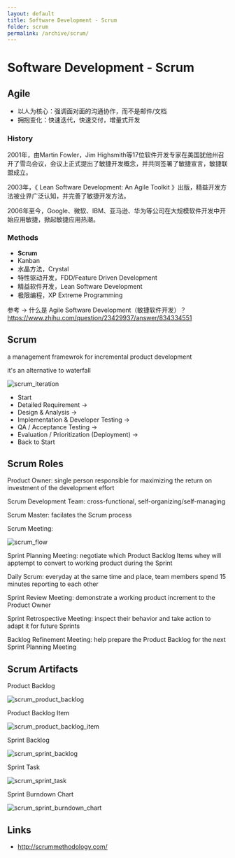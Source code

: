 ```yaml
---
layout: default
title: Software Development - Scrum
folder: scrum
permalink: /archive/scrum/
---
```


# Software Development - Scrum

## Agile

- 以人为核心：强调面对面的沟通协作，而不是邮件/文档
- 拥抱变化：快速迭代，快速交付，增量式开发

### History

2001年，由Martin Fowler，Jim Highsmith等17位软件开发专家在美国犹他州召开了雪鸟会议，会议上正式提出了敏捷开发概念，并共同签署了敏捷宣言，敏捷联盟成立。

2003年，《 Lean Software Development: An Agile Toolkit 》出版，精益开发方法被业界广泛认知，并完善了敏捷开发方法。

2006年至今，Google、微软、IBM、亚马逊、华为等公司在大规模软件开发中开始应用敏捷，掀起敏捷应用热潮。

### Methods

- **Scrum**
- Kanban
- 水晶方法，Crystal
- 特性驱动开发，FDD/Feature Driven Development
- 精益软件开发，Lean Software Development
- 极限编程，XP Extreme Programming

参考 -> 什么是 Agile Software Development（敏捷软件开发）？<https://www.zhihu.com/question/23429937/answer/834334551>

## Scrum

a management framewrok for incremental product development

it's an alternative to waterfall

![scrum_iteration](img/scrum_iteration.png)

- Start
- Detailed Requirement ->
- Design & Analysis ->
- Implementation & Developer Testing ->
- QA / Acceptance Testing ->
- Evaluation / Prioritization (Deployment) ->
- Back to Start

## Scrum Roles

Product Owner: single person responsible for maximizing the return on investment of the development effort

Scrum Development Team: cross-functional, self-organizing/self-managing

Scrum Master: facilates the Scrum process

Scrum Meeting:

![scrum_flow](img/scrum_flow.png)

Sprint Planning Meeting: negotiate which Product Backlog Items whey will apptempt to convert to working product during the Sprint

Daily Scrum: everyday at the same time and place, team members spend 15 minutes reporting to each other

Sprint Review Meeting: demonstrate a working product increment to the Product Owner

Sprint Retrospective Meeting: inspect their behavior and take action to adapt it for future Sprints

Backlog Refinement Meeting: help prepare the Product Backlog for the next Sprint Planning Meeting

## Scrum Artifacts

Product Backlog

![scrum_product_backlog](img/scrum_product_backlog.png)

Product Backlog Item

![scrum_product_backlog_item](img/scrum_product_backlog_item.png)

Sprint Backlog

![scrum_sprint_backlog](img/scrum_sprint_backlog.png)

Sprint Task

![scrum_sprint_task](img/scrum_sprint_task.png)

Sprint Burndown Chart

![scrum_sprint_burndown_chart](img/scrum_sprint_burndown_chart.png)

## Links

- <http://scrummethodology.com/>
